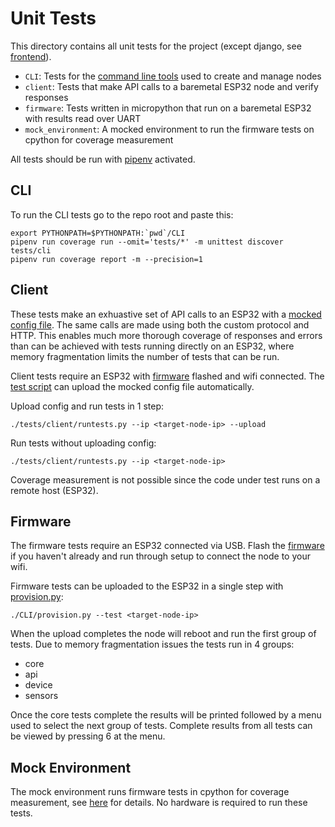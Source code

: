 # Unit Tests

This directory contains all unit tests for the project (except django, see [frontend](frontend/)).
- `CLI`: Tests for the [command line tools](/CLI/) used to create and manage nodes
- `client`: Tests that make API calls to a baremetal ESP32 node and verify responses
- `firmware`: Tests written in micropython that run on a baremetal ESP32 with results read over UART
- `mock_environment`: A mocked environment to run the firmware tests on cpython for coverage measurement

All tests should be run with [pipenv](/Pipfile) activated.

## CLI

To run the CLI tests go to the repo root and paste this:

```
export PYTHONPATH=$PYTHONPATH:`pwd`/CLI
pipenv run coverage run --omit='tests/*' -m unittest discover tests/cli
pipenv run coverage report -m --precision=1
```

## Client

These tests make an exhuastive set of API calls to an ESP32 with a [mocked config file](/tests/client/client_test_config.json). The same calls are made using both the custom protocol and HTTP. This enables much more thorough coverage of responses and errors than can be achieved with tests running directly on an ESP32, where memory fragmentation limits the number of tests that can be run.

Client tests require an ESP32 with [firmware](https://gitlab.com/jamedeus/micropython-smarthome/-/releases) flashed and wifi connected. The [test script](/tests/client/runtests.py) can upload the mocked config file automatically.

Upload config and run tests in 1 step:
```
./tests/client/runtests.py --ip <target-node-ip> --upload
```

Run tests without uploading config:
```
./tests/client/runtests.py --ip <target-node-ip>
```

Coverage measurement is not possible since the code under test runs on a remote host (ESP32).

## Firmware

The firmware tests require an ESP32 connected via USB. Flash the [firmware](https://gitlab.com/jamedeus/micropython-smarthome/-/releases) if you haven't already and run through setup to connect the node to your wifi.

Firmware tests can be uploaded to the ESP32 in a single step with [provision.py](/CLI/provision.py):
```
./CLI/provision.py --test <target-node-ip>
```

When the upload completes the node will reboot and run the first group of tests. Due to memory fragmentation issues the tests run in 4 groups:
- core
- api
- device
- sensors

Once the core tests complete the results will be printed followed by a menu used to select the next group of tests. Complete results from all tests can be viewed by pressing 6 at the menu.

## Mock Environment

The mock environment runs firmware tests in cpython for coverage measurement, see [here](/tests/mock_environment/readme.md) for details. No hardware is required to run these tests.
